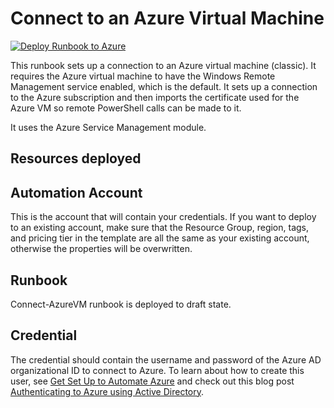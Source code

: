 # Connect to an Azure Virtual Machine

[![Deploy Runbook to Azure](http://azuredeploy.net/deploybutton.png)](https://portal.azure.com/#create/Microsoft.Template/uri/https%3A%2F%2Fraw.githubusercontent.com%2Fazureautomation%2Fautomation-packs%2Fmaster%2F200-connect-azure-vm%2FdeployRunbookAndCredential.json)

This runbook sets up a connection to an Azure virtual machine (classic). It requires the Azure virtual machine to have the Windows Remote Management service enabled, which is the default. It sets up a connection to the Azure subscription and then imports the certificate used for the Azure VM so remote PowerShell calls can be made to it.

It uses the Azure Service Management module.

## Resources deployed

## Automation Account

This is the account that will contain your credentials. If you want to deploy to an existing account, make sure that the Resource Group, region, tags, and pricing tier in the template are all the same as your existing account, otherwise the properties will be overwritten.

## Runbook

Connect-AzureVM runbook is deployed to draft state.

## Credential

The credential should contain the username and password of the Azure AD organizational ID to connect to Azure. To learn about how to create this user, see [Get Set Up to Automate Azure]("http://aka.ms/getsetuptoautomate") and check out this blog post [Authenticating to Azure using Active Directory]("http://azure.microsoft.com/blog/2014/08/27/azure-automation-authenticating-to-azure-using-azure-active-directory/").
